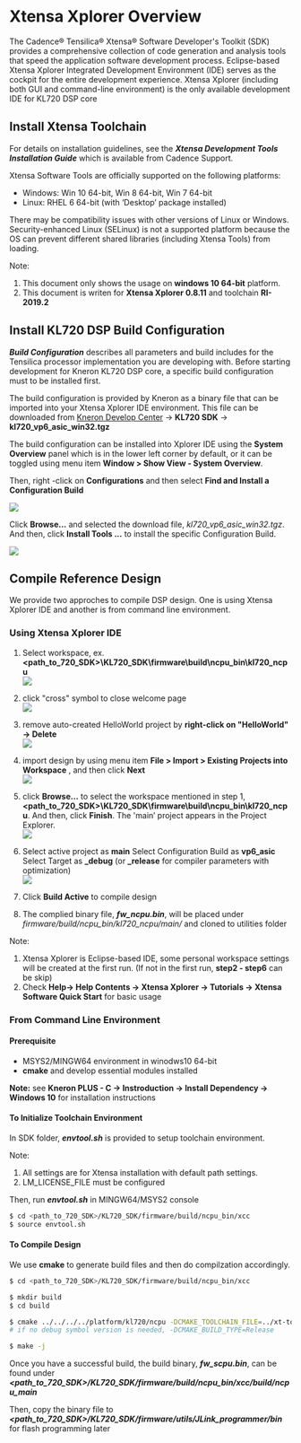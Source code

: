 

# Xtensa Xplorer Overview

The Cadence® Tensilica® Xtensa® Software Developer's Toolkit (SDK) provides a comprehensive collection of code generation and analysis tools that speed the application software development process. Eclipse-based Xtensa Xplorer Integrated Development Environment (IDE) serves as the cockpit for the entire development experience.
Xtensa Xplorer (including both GUI and command-line environment) is the only available development IDE for KL720 DSP core



## Install Xtensa Toolchain

For details on installation guidelines, see the ***Xtensa Development Tools Installation Guide*** which is available from Cadence Support.

Xtensa Software Tools are officially supported on the following platforms:

- Windows: Win 10 64-bit, Win 8 64-bit, Win 7 64-bit
- Linux: RHEL 6 64-bit (with ‘Desktop’ package installed)

There may be compatibility issues with other versions of Linux or Windows. Security-enhanced Linux (SELinux) is not a supported platform because the OS can prevent different shared libraries (including Xtensa Tools) from loading.  


Note:  
  1. This document only shows the usage on **windows 10 64-bit** platform.  
  2. This document is writen for **Xtensa Xplorer 0.8.11** and toolchain **RI-2019.2**





## Install KL720 DSP Build Configuration

***Build Configuration*** describes all parameters and build includes for the Tensilica processor implementation you are developing with. Before starting development for Kneron KL720 DSP core, a specific build configuration must to be installed first.

The build configuration is provided by Kneron as a binary file that can be imported into your Xtensa Xplorer IDE environment. This file can be downloaded from [Kneron Develop Center](https://www.kneron.com/tw/support/developers/) -> **KL720 SDK** -> **kl720_vp6_asic_win32.tgz** 

The build configuration can be installed into Xplorer IDE using the **System Overview** panel which is in the lower left corner by default, or it can be toggled using menu item **Window > Show View - System Overview**.

Then, right -click on **Configurations** and then select **Find and Install a Configuration Build**

![](../imgs/xtensa/build_configuration_1.png)



Click **Browse...** and selected the download file, *kl720_vp6_asic_win32.tgz*. 
And then, click **Install Tools ...** to install the specific Configuration Build.

![](../imgs/xtensa/build_configuration_2.png)



## Compile Reference Design

We provide two approches to compile DSP design. One is using Xtensa Xplorer IDE and another is from command line environment. 



### Using Xtensa Xplorer IDE

1. Select workspace, ex. **<path_to_720_SDK>\KL720_SDK\firmware\build\ncpu_bin\kl720_ncpu**  
   ![](../imgs/xtensa/select_a_workspace.png)

2. click "cross" symbol to close welcome page  
   ![](../imgs/xtensa/xtensa_welcome.png)

3. remove auto-created HelloWorld project by **right-click on "HelloWorld" -> Delete**  
   ![](../imgs/xtensa/xtensa_remove_helloworld.png)

4. import design by using menu item **File > Import > Existing Projects into Workspace** , and then click **Next**  
   ![](../imgs/xtensa/xtensa_import.png)

   

5. click **Browse...** to select the workspace mentioned in step 1, **<path_to_720_SDK>\KL720_SDK\firmware\build\ncpu_bin\kl720_ncpu**. 
   And then, click **Finish**. 
The 'main’ project appears in the Project Explorer.  
   ![](../imgs/xtensa/xtensa_import_2.png)
   
6. Select active project as **main**
   Select Configuration Build as **vp6_asic**
   Select Target as **_debug**  (or **_release** for compiler parameters with optimization)  
   ![](../imgs/xtensa/xtensa_settings.png)

7. Click **Build Active** to compile design

8. The complied binary file, ***fw_ncpu.bin***, will be placed under *firmware/build/ncpu_bin/kl720_ncpu/main/* and cloned to utilities folder



Note:  
  1. Xtensa Xplorer is Eclipse-based IDE, some personal workspace settings will be created at the first run.   (If not in the first run, **step2 - step6** can be skip)  
  2. Check **Help-> Help Contents -> Xtensa Xplorer -> Tutorials -> Xtensa Software Quick Start** for basic usage



### From Command Line Environment

#### **Prerequisite**

- MSYS2/MINGW64 environment in winodws10 64-bit
- **cmake** and develop essential modules installed



**Note:**
  see **Kneron PLUS - C -> Instroduction -> Install Dependency -> Windows 10**   for installation instructions



#### **To Initialize Toolchain Environment**

In SDK folder, ***envtool.sh*** is provided to setup toolchain environment. 


Note:  
  1. All settings are for Xtensa installation with default path settings.   
  2. LM_LICENSE_FILE must be configured



Then, run ***envtool.sh*** in MINGW64/MSYS2 console

```bash
$ cd <path_to_720_SDK>/KL720_SDK/firmware/build/ncpu_bin/xcc
$ source envtool.sh
```



#### **To Compile Design**

We use **cmake** to generate build files and then do compilzation accordingly. 

```bash
$ cd <path_to_720_SDK>/KL720_SDK/firmware/build/ncpu_bin/xcc

$ mkdir build
$ cd build

$ cmake ../../../../platform/kl720/ncpu -DCMAKE_TOOLCHAIN_FILE=../xt-toolchain-for-720.cmake -DCMAKE_BUILD_TYPE=Debug
# if no debug symbol version is needed, -DCMAKE_BUILD_TYPE=Release

$ make -j
```

Once you have a successful build, the build binary, ***fw_scpu.bin***, can be found under ***<path_to_720_SDK>/KL720_SDK/firmware/build/ncpu_bin/xcc/build/ncpu_main***

Then, copy the binary file to ***<path_to_720_SDK>/KL720_SDK/firmware/utils/JLink_programmer/bin*** for flash programming later